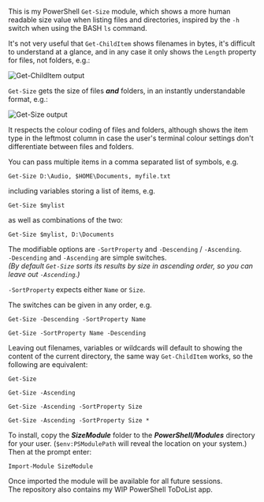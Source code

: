 This is my PowerShell `Get-Size` module, which shows a more human readable size value when listing files and directories, inspired by the `-h` switch when using the BASH `ls` command.  

It's not very useful that `Get-ChildItem` shows filenames in bytes, it's difficult to understand at a glance, and in any case it only shows the `Length` property for files, not folders, e.g.:  

![Get-ChildItem output](https://github.com/user-attachments/assets/01b0e1f2-3c03-4d3b-8301-1f4203bdd526)

`Get-Size` gets the size of files __*and*__ folders, in an instantly understandable format, e.g.:  

![Get-Size output](https://github.com/user-attachments/assets/45a5def4-015f-4646-bdaf-6a4082ca3ae5)

It respects the colour coding of files and folders, although shows the item type in the leftmost column in case the user's terminal colour settings don't differentiate between files and folders.  

You can pass multiple items in a comma separated list of symbols, e.g.  
```
Get-Size D:\Audio, $HOME\Documents, myfile.txt
```
including variables storing a list of items, e.g.  
```
Get-Size $mylist  
```
as well as combinations of the two:
```
Get-Size $mylist, D:\Documents
```
The modifiable options are `-SortProperty` and `-Descending` / `-Ascending`.  
`-Descending` and `-Ascending` are simple switches.  
*(By default `Get-Size` sorts its results by size in ascending order, so you can leave out `-Ascending`.)*  

`-SortProperty` expects either `Name` or `Size`.  

The switches can be given in any order, e.g.  
```
Get-Size -Descending -SortProperty Name
```
```
Get-Size -SortProperty Name -Descending  
```
Leaving out filenames, variables or wildcards will default to showing the content of the current directory, the same way `Get-ChildItem` works, so the following are equivalent:  

```
Get-Size  
```
```
Get-Size -Ascending  
```
```
Get-Size -Ascending -SortProperty Size  
```
```
Get-Size -Ascending -SortProperty Size *  
```  
To install, copy the __*SizeModule*__ folder to the __*PowerShell/Modules*__ directory for your user. (`$env:PSModulePath` will reveal the location on your system.)  
Then at the prompt enter:  
```
Import-Module SizeModule
```  
Once imported the module will be available for all future sessions.  
The repository also contains my WIP PowerShell ToDoList app.
